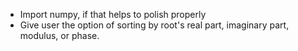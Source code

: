 - Import numpy, if that helps to polish properly
- Give user the option of sorting by root's real part, imaginary part, modulus, or phase.
